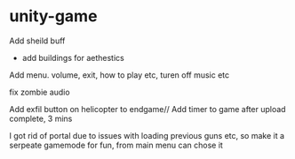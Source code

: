 # unity-game





Add sheild buff

- add buildings for aethestics

Add menu. volume, exit, how to play etc, turen off music etc

 fix zombie audio


 Add exfil button on helicopter to endgame// Add timer to game after upload complete, 3 mins


I got rid of portal due to issues with loading previous guns etc, so make it a serpeate gamemode for fun, from main menu can chose it
